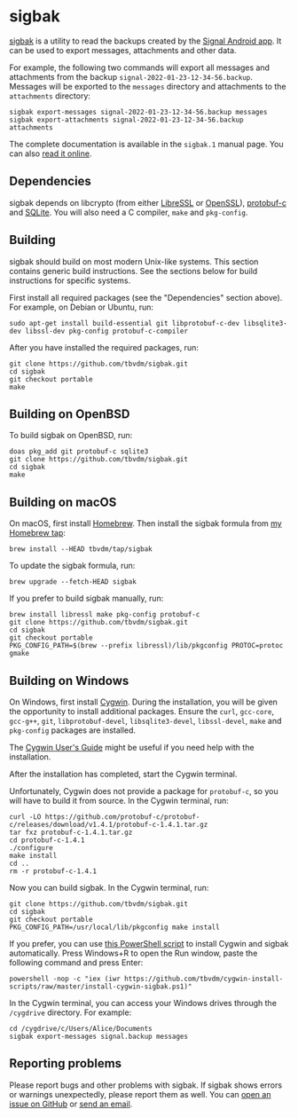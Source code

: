 sigbak
======

[sigbak][1] is a utility to read the backups created by the [Signal Android
app][2]. It can be used to export messages, attachments and other data.

For example, the following two commands will export all messages and
attachments from the backup `signal-2022-01-23-12-34-56.backup`. Messages will
be exported to the `messages` directory and attachments to the `attachments`
directory:

	sigbak export-messages signal-2022-01-23-12-34-56.backup messages
	sigbak export-attachments signal-2022-01-23-12-34-56.backup attachments

The complete documentation is available in the `sigbak.1` manual page. You can
also [read it online][3].

Dependencies
------------

sigbak depends on libcrypto (from either [LibreSSL][4] or [OpenSSL][5]),
[protobuf-c][6] and [SQLite][7]. You will also need a C compiler, `make` and
`pkg-config`.

Building
--------

sigbak should build on most modern Unix-like systems. This section contains
generic build instructions. See the sections below for build instructions for
specific systems.

First install all required packages (see the "Dependencies" section above). For
example, on Debian or Ubuntu, run:

	sudo apt-get install build-essential git libprotobuf-c-dev libsqlite3-dev libssl-dev pkg-config protobuf-c-compiler

After you have installed the required packages, run:

	git clone https://github.com/tbvdm/sigbak.git
	cd sigbak
	git checkout portable
	make

Building on OpenBSD
-------------------

To build sigbak on OpenBSD, run:

	doas pkg_add git protobuf-c sqlite3
	git clone https://github.com/tbvdm/sigbak.git
	cd sigbak
	make

Building on macOS
-----------------

On macOS, first install [Homebrew][8]. Then install the sigbak formula from [my
Homebrew tap][9]:

	brew install --HEAD tbvdm/tap/sigbak

To update the sigbak formula, run:

	brew upgrade --fetch-HEAD sigbak

If you prefer to build sigbak manually, run:

	brew install libressl make pkg-config protobuf-c
	git clone https://github.com/tbvdm/sigbak.git
	cd sigbak
	git checkout portable
	PKG_CONFIG_PATH=$(brew --prefix libressl)/lib/pkgconfig PROTOC=protoc gmake

Building on Windows
-------------------

On Windows, first install [Cygwin][10]. During the installation, you will be
given the opportunity to install additional packages. Ensure the `curl`,
`gcc-core`, `gcc-g++`, `git`, `libprotobuf-devel`, `libsqlite3-devel`,
`libssl-devel`, `make` and `pkg-config` packages are installed.

The [Cygwin User's Guide][11] might be useful if you need help with the
installation.

After the installation has completed, start the Cygwin terminal.

Unfortunately, Cygwin does not provide a package for `protobuf-c`, so you will
have to build it from source. In the Cygwin terminal, run:

	curl -LO https://github.com/protobuf-c/protobuf-c/releases/download/v1.4.1/protobuf-c-1.4.1.tar.gz
	tar fxz protobuf-c-1.4.1.tar.gz
	cd protobuf-c-1.4.1
	./configure
	make install
	cd ..
	rm -r protobuf-c-1.4.1

Now you can build sigbak. In the Cygwin terminal, run:

	git clone https://github.com/tbvdm/sigbak.git
	cd sigbak
	git checkout portable
	PKG_CONFIG_PATH=/usr/local/lib/pkgconfig make install

If you prefer, you can use [this PowerShell script][12] to install Cygwin and
sigbak automatically. Press Windows+R to open the Run window, paste the
following command and press Enter:

	powershell -nop -c "iex (iwr https://github.com/tbvdm/cygwin-install-scripts/raw/master/install-cygwin-sigbak.ps1)"

In the Cygwin terminal, you can access your Windows drives through the
`/cygdrive` directory. For example:

	cd /cygdrive/c/Users/Alice/Documents
	sigbak export-messages signal.backup messages

Reporting problems
------------------

Please report bugs and other problems with sigbak. If sigbak shows errors or
warnings unexpectedly, please report them as well. You can [open an issue on
GitHub][13] or [send an email][14].

[1]: https://github.com/tbvdm/sigbak
[2]: https://www.signal.org/
[3]: https://www.kariliq.nl/man/sigbak.1.html
[4]: https://www.libressl.org/
[5]: https://www.openssl.org/
[6]: https://github.com/protobuf-c/protobuf-c
[7]: https://www.sqlite.org/
[8]: https://brew.sh/
[9]: https://github.com/tbvdm/homebrew-tap
[10]: https://cygwin.com/
[11]: https://cygwin.com/cygwin-ug-net/setup-net.html#internet-setup
[12]: https://github.com/tbvdm/cygwin-install-scripts/raw/master/install-cygwin-sigbak.ps1
[13]: https://github.com/tbvdm/sigbak/issues
[14]: https://www.kariliq.nl/contact.html
